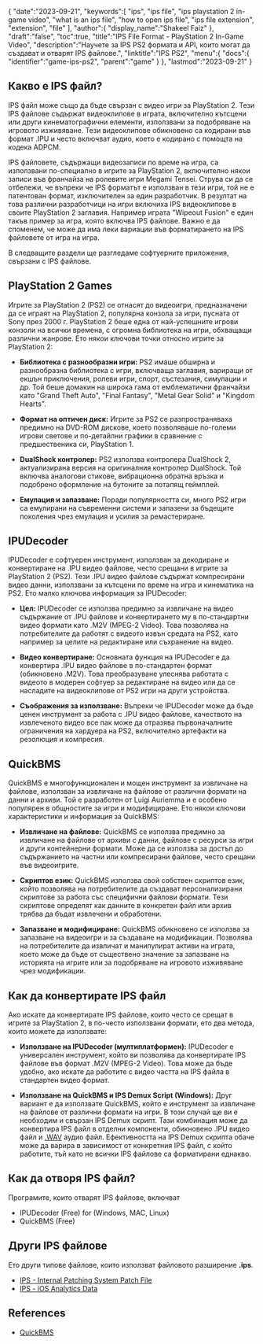 {
   "date":"2023-09-21",
   "keywords":[
    "ips",
    "ips file",
    "ips playstation 2 in-game video",
    "what is an ips file",
    "how to open ips file",
    "ips file extension",
    "extension",
    "file"
   ],
   "author":{
      "display_name":"Shakeel Faiz"
   },
   "draft":"false",
   "toc":true,
   "title":"IPS File Format - PlayStation 2 In-Game Video",
   "description":"Научете за IPS PS2 формата и API, които могат да създават и отварят IPS файлове.",
   "linktitle":"IPS PS2",
   "menu":{
      "docs":{
         "identifier":"game-ips-ps2",
         "parent":"game"
      }
   },
   "lastmod":"2023-09-21"
}

## Какво е IPS файл?

IPS файл може също да бъде свързан с видео игри за PlayStation 2. Тези IPS файлове съдържат видеоклипове в играта, включително кътсцени или други кинематографични елементи, използвани за подобряване на игровото изживяване. Тези видеоклипове обикновено са кодирани във формат .IPU и често включват аудио, което е кодирано с помощта на кодека ADPCM.

IPS файловете, съдържащи видеозаписи по време на игра, са използвани по-специално в игрите за PlayStation 2, включително някои записи във франчайза на ролевите игри Megami Tensei. Струва си да се отбележи, че въпреки че IPS форматът е използван в тези игри, той не е патентован формат, изключителен за един разработчик. В резултат на това различни разработчици на игри включиха IPS видеоклипове в своите PlayStation 2 заглавия. Например играта "Wipeout Fusion" е един такъв пример за игра, която включва IPS файлове. Важно е да споменем, че може да има леки вариации във форматирането на IPS файловете от игра на игра.

В следващите раздели ще разгледаме софтуерните приложения, свързани с IPS файлове.

## PlayStation 2 Games

Игрите за PlayStation 2 (PS2) се отнасят до видеоигри, предназначени да се играят на PlayStation 2, популярна конзола за игри, пусната от Sony през 2000 г. PlayStation 2 беше една от най-успешните игрови конзоли на всички времена, с огромна библиотека на игри, обхващащи различни жанрове. Ето някои ключови точки относно игрите за PlayStation 2:

- **Библиотека с разнообразни игри:** PS2 имаше обширна и разнообразна библиотека с игри, включваща заглавия, вариращи от екшън приключения, ролеви игри, спорт, състезания, симулации и др. Той беше домакин на широка гама от емблематични франчайзи като "Grand Theft Auto", "Final Fantasy", "Metal Gear Solid" и "Kingdom Hearts".

- **Формат на оптичен диск:** Игрите за PS2 се разпространяваха предимно на DVD-ROM дискове, което позволяваше по-големи игрови светове и по-детайлни графики в сравнение с предшественика си, PlayStation 1.

- **DualShock контролер:** PS2 използва контролера DualShock 2, актуализирана версия на оригиналния контролер DualShock. Той включва аналогови стикове, вибрационна обратна връзка и подобрено оформление на бутоните за потапящ геймплей.

- **Емулация и запазване:** Поради популярността си, много PS2 игри са емулирани на съвременни системи и запазени за бъдещите поколения чрез емулация и усилия за ремастериране.

## IPUDecoder

IPUDecoder е софтуерен инструмент, използван за декодиране и конвертиране на .IPU видео файлове, често срещани в игрите за PlayStation 2 (PS2). Тези .IPU видео файлове съдържат компресирани видео данни, използвани за кътсцени по време на игра и кинематика на PS2. Ето малко ключова информация за IPUDecoder:

- **Цел:** IPUDecoder се използва предимно за извличане на видео съдържание от .IPU файлове и конвертирането му в по-стандартни видео формати като .M2V (MPEG-2 Video). Това позволява на потребителите да работят с видеото извън средата на PS2, като например за целите на редактиране или съхранение на видео.

- **Видео конвертиране:** Основната функция на IPUDecoder е да конвертира .IPU видео файлове в по-стандартен формат (обикновено .M2V). Това преобразуване улеснява работата с видеото в модерен софтуер за редактиране на видео или да се насладите на видеоклипове от PS2 игри на други устройства.

- **Съображения за използване:** Въпреки че IPUDecoder може да бъде ценен инструмент за работа с .IPU видео файлове, качеството на извлеченото видео все пак може да отразява първоначалните ограничения на хардуера на PS2, включително артефакти на резолюция и компресия.

## QuickBMS

QuickBMS е многофункционален и мощен инструмент за извличане на файлове, използван за извличане на файлове от различни формати на данни и архиви. Той е разработен от Luigi Auriemma и е особено популярен в общностите за игри и модифициране. Ето някои ключови характеристики и информация за QuickBMS:

- **Извличане на файлове:** QuickBMS се използва предимно за извличане на файлове от архиви с данни, файлове с ресурси за игри и други контейнерни формати. Може да се използва за достъп до съдържанието на частни или компресирани файлове, често срещани във видеоигрите.

- **Скриптов език:** QuickBMS използва свой собствен скриптов език, който позволява на потребителите да създават персонализирани скриптове за работа със специфични файлови формати. Тези скриптове определят как данните в конкретен файл или архив трябва да бъдат извлечени и обработени.

- **Запазване и модифициране:** QuickBMS обикновено се използва за запазване на видеоигри и за създаване на модификации. Позволява на потребителите да извличат и манипулират активи на играта, което може да бъде от съществено значение за запазване на историята на игрите или за подобряване на игровото изживяване чрез модификации.

## Как да конвертирате IPS файл

Ако искате да конвертирате IPS файлове, които често се срещат в игрите за PlayStation 2, в по-често използвани формати, ето два метода, които можете да използвате:

- **Използване на IPUDecoder (мултиплатформен):** IPUDecoder е универсален инструмент, който ви позволява да конвертирате IPS файлове във формат .M2V (MPEG-2 Video). Това може да бъде удобно, ако искате да работите с видео частта на IPS файла в стандартен видео формат.

- **Използване на QuickBMS и IPS Demux Script (Windows):** Друг вариант е да използвате QuickBMS, който е инструмент за извличане на файлове от различни формати на игри. В този случай ще ви е необходим и свързан IPS Demux скрипт. Тази комбинация може да конвертира IPS файл в отделни компоненти, обикновено .IPU видео файл и [.WAV](/audio/wav/) аудио файл. Ефективността на IPS Demux скрипта обаче може да варира в зависимост от конкретния IPS файл, с който работите, тъй като не всички IPS файлове са форматирани еднакво.

## Как да отворя IPS файл?

Програмите, които отварят IPS файлове, включват

- IPUDecoder (Free) for (Windows, MAC, Linux)
- QuickBMS (Free)

## Други IPS файлове

Ето други типове файлове, които използват файловото разширение **.ips**.

- [IPS - Internal Patching System Patch File](/game/ips/)
- [IPS - iOS Analytics Data](/misc/ips/)

## References
* [QuickBMS](http://aluigi.altervista.org/quickbms.htm)